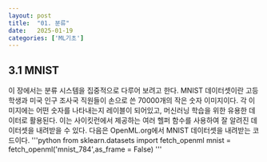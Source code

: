 ```yaml
---
layout: post
title:  "01. 분류"
date:   2025-01-19
categories: ['ML기초']
---
```

## 3.1 MNIST
이 장에서는 분류 시스템을 집중적으로 다루어 보려고 한다. 
MNIST 데이터셋이란 고등학생과 미국 인구 조사국 직원들이 손으로 쓴 70000개의 작은 숫자 이미지이다. 각 이미지에는 어떤 숫자를 나타내는지 레이블이 되어있고, 머신러닝 학습을 위한 유용한 데이터로 활용된다.
이는 사이킷런에서 제공하는 여러 헬퍼 함수를 사용하여 잘 알려진 데이터셋을 내려받을 수 있다.
다음은 OpenML.org에서 MNIST 데이터셋을 내려받는 코드이다.
'''python
from sklearn.datasets import fetch_openml
mnist = fetch_openml('mnist_784',as_frame = False)
'''
